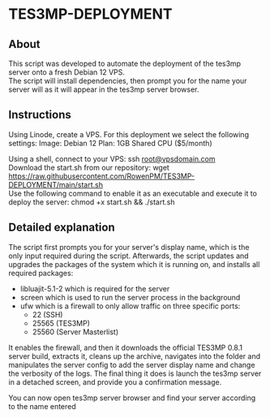 # TES3MP-DEPLOYMENT
## About
This script was developed to automate the deployment of the tes3mp server onto a fresh Debian 12 VPS.<br>
The script will install dependencies, then prompt you for the name your server will as it will appear in the tes3mp server browser.<br>

## Instructions
Using Linode, create a VPS. For this deployment we select the following settings:
Image: Debian 12
Plan: 1GB Shared CPU ($5/month)

Using a shell, connect to your VPS:
    ssh root@vpsdomain.com
<br>
Download the start.sh from our repository:
    wget https://raw.githubusercontent.com/RowenPM/TES3MP-DEPLOYMENT/main/start.sh<br>
Use the following command to enable it as an executable and execute it to deploy the server:
    chmod +x start.sh && ./start.sh<br>

## Detailed explanation
The script first prompts you for your server's display name, which is the only input required during the script.
Afterwards, the script updates and upgrades the packages of the system which it is running on, and installs all required packages:
- libluajit-5.1-2 which is required for the server
- screen which is used to run the server process in the background
- ufw which is a firewall to only allow traffic on three specific ports:
   - 22 (SSH)
   - 25565 (TES3MP)
   - 25560 (Server Masterlist)

It enables the firewall, and then it downloads the official TES3MP 0.8.1 server build, extracts it, cleans up the archive, navigates into the folder and manipulates the server config to add the server display name and change the verbosity of the logs.
The final thing it does is launch the tes3mp server in a detached screen, and provide you a confirmation message.

You can now open tes3mp server browser and find your server according to the name entered